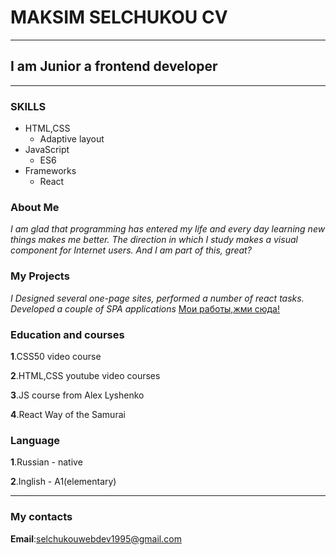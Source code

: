 # MAKSIM SELCHUKOU CV

---

## I am Junior a frontend developer

---

### SKILLS

- HTML,CSS
  - Adaptive layout
- JavaScript
  - ES6
- Frameworks
  - React

### About Me

_I am glad that programming has entered my life and every day learning new things makes me better. The direction in which I study makes a visual component for Internet users. And I am part of this, great?_

### My Projects

_I Designed several one-page sites, performed a number of react tasks. Developed a couple of SPA applications_ [Мои работы,жми сюда!](https://hexlet.io)

### Education and courses

**1**.CSS50 video course

**2**.HTML,CSS youtube video courses

**3**.JS course from Alex Lyshenko

**4**.React Way of the Samurai

### Language

**1**.Russian - native

**2**.Inglish - A1(elementary)

---

### My contacts

**Email**:selchukouwebdev1995@gmail.com
